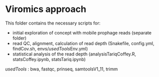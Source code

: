 # Viromics approach

This folder contains the necessary scripts for:
- initial exploration of concept with mobile prophage reads (separate folder)
- read QC, alignment, calculation of read depth (Snakefile, config.yml, findCov.sh, envs/*usedTools*Env.yml)
- statistical analysis of the read depth (analysisTariqCoffey.R, statsCoffey.ipynb, statsTariq.ipynb)

*usedTools* : bwa, fastqc, prinseq, samtoolsV1_11, trimm
